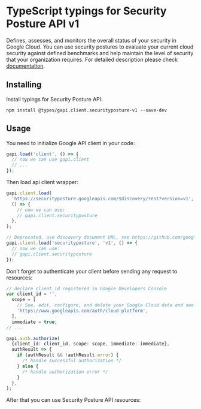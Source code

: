 # TypeScript typings for Security Posture API v1

Defines, assesses, and monitors the overall status of your security in Google Cloud. You can use security postures to evaluate your current cloud security against defined benchmarks and help maintain the level of security that your organization requires.
For detailed description please check [documentation](https://cloud.google.com/security-command-center).

## Installing

Install typings for Security Posture API:

```
npm install @types/gapi.client.securityposture-v1 --save-dev
```

## Usage

You need to initialize Google API client in your code:

```typescript
gapi.load('client', () => {
  // now we can use gapi.client
  // ...
});
```

Then load api client wrapper:

```typescript
gapi.client.load(
  'https://securityposture.googleapis.com/$discovery/rest?version=v1',
  () => {
    // now we can use:
    // gapi.client.securityposture
  },
);
```

```typescript
// Deprecated, use discovery document URL, see https://github.com/google/google-api-javascript-client/blob/master/docs/reference.md#----gapiclientloadname----version----callback--
gapi.client.load('securityposture', 'v1', () => {
  // now we can use:
  // gapi.client.securityposture
});
```

Don't forget to authenticate your client before sending any request to resources:

```typescript
// declare client_id registered in Google Developers Console
var client_id = '',
  scope = [
    // See, edit, configure, and delete your Google Cloud data and see the email address for your Google Account.
    'https://www.googleapis.com/auth/cloud-platform',
  ],
  immediate = true;
// ...

gapi.auth.authorize(
  {client_id: client_id, scope: scope, immediate: immediate},
  authResult => {
    if (authResult && !authResult.error) {
      /* handle successful authorization */
    } else {
      /* handle authorization error */
    }
  },
);
```

After that you can use Security Posture API resources: <!-- TODO: make this work for multiple namespaces -->

```typescript

```
